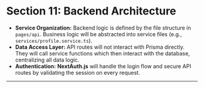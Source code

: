 # Section 11: Backend Architecture

* **Service Organization:** Backend logic is defined by the file structure in `pages/api`. Business logic will be abstracted into service files (e.g., `services/profile.service.ts`).
* **Data Access Layer:** API routes will not interact with Prisma directly. They will call service functions which then interact with the database, centralizing all data logic.
* **Authentication:** **NextAuth.js** will handle the login flow and secure API routes by validating the session on every request.

---
